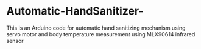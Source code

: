 # Automatic-HandSanitizer-
This is an Arduino code for automatic hand sanitizing mechanism using servo motor and body temperature measurement using MLX90614 infrared sensor
